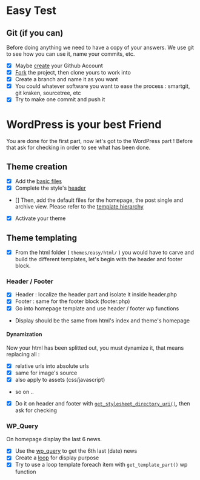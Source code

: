 # Easy Test

## Git (if you can)
Before doing anything we need to have a copy of your answers. We use git to see how you can use it, name your commits, etc.
- [x] Maybe [create](https://github.com/join) your Github Account
- [x] [Fork](https://help.github.com/articles/fork-a-repo/) the project, then clone yours to work into
- [x] Create a branch and name it as you want
- [x] You could whatever software you want to ease the process : smartgit, git kraken, sourcetree, etc
- [x] Try to make one commit and push it

# WordPress is your best Friend
You are done for the first part, now let's got to the WordPress part !
Before that ask for checking in order to see what has been done.

## Theme creation
- [x] Add the [basic files](https://codex.wordpress.org/Theme_Development#Basic_Templates)
- [x] Complete the style's [header](https://developer.wordpress.org/themes/basics/main-stylesheet-style-css/)
- [] Then, add the default files for the homepage, the post single and archive view. Please refer to the [template hierarchy](https://wphierarchy.com/)
- [x] Activate your theme

## Theme templating
- [x] From the html folder ( `themes/easy/html/` ) you would have to carve and build the different templates, let's begin with the header and footer block.

### Header / Footer
- [x] Header : localize the header part and isolate it inside header.php
- [x] Footer : same for the footer block (footer.php)
- [x] Go into homepage template and use header / footer wp functions
* Display should be the same from html's index and theme's homepage

#### Dynamization
Now your html has been splitted out, you must dynamize it, that means replacing all :
- [x] relative urls into absolute urls
- [x] same for image's source
- [x] also apply to assets (css/javascript)
* so on ..
- [x] Do it on header and footer with [`get_stylesheet_directory_uri()`](https://codex.wordpress.org/Function_Reference/get_stylesheet_directory_uri), then ask for checking

### WP_Query
On homepage display the last 6 news.
- [x] Use the [wp_query](http://www.geekpress.fr/wp-query-creez-des-requetes-personnalisees-dans-vos-themes-wordpress/) to get the 6th last (date) news
- [x] Create a [loop](https://code.tutsplus.com/tutorials/a-beginners-guide-to-the-wordpress-loop--wp-20241) for display purpose
- [x] Try to use a loop template foreach item with `get_template_part()` wp function